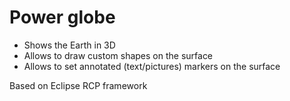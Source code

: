 # Power globe

- Shows the Earth in 3D
- Allows to draw custom shapes on the surface
- Allows to set annotated (text/pictures) markers on the surface


Based on Eclipse RCP framework 
